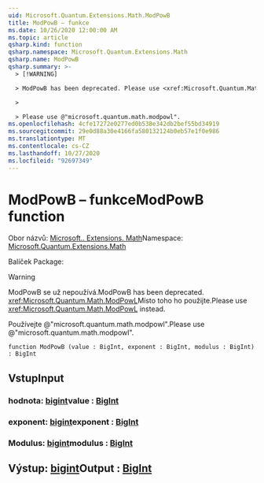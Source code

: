 ```yaml
---
uid: Microsoft.Quantum.Extensions.Math.ModPowB
title: ModPowB – funkce
ms.date: 10/26/2020 12:00:00 AM
ms.topic: article
qsharp.kind: function
qsharp.namespace: Microsoft.Quantum.Extensions.Math
qsharp.name: ModPowB
qsharp.summary: >-
  > [!WARNING]

  > ModPowB has been deprecated. Please use <xref:Microsoft.Quantum.Math.ModPowL> instead.

  >

  > Please use @"microsoft.quantum.math.modpowl".
ms.openlocfilehash: 4cfe17272e0277ed0b538e342db2bef55bd34919
ms.sourcegitcommit: 29e0d88a30e4166fa580132124b0eb57e1f0e986
ms.translationtype: MT
ms.contentlocale: cs-CZ
ms.lasthandoff: 10/27/2020
ms.locfileid: "92697349"
---
```

# <a name="modpowb-function"></a><span data-ttu-id="d2a56-102">ModPowB – funkce</span><span class="sxs-lookup"><span data-stu-id="d2a56-102">ModPowB function</span></span>

<span data-ttu-id="d2a56-103">Obor názvů: [Microsoft.. Extensions. Math](xref:Microsoft.Quantum.Extensions.Math)</span><span class="sxs-lookup"><span data-stu-id="d2a56-103">Namespace: [Microsoft.Quantum.Extensions.Math](xref:Microsoft.Quantum.Extensions.Math)</span></span>

<span data-ttu-id="d2a56-104">Balíček [](https://nuget.org/packages/)</span><span class="sxs-lookup"><span data-stu-id="d2a56-104">Package: [](https://nuget.org/packages/)</span></span>


> [!WARNING]
> <span data-ttu-id="d2a56-105">ModPowB se už nepoužívá.</span><span class="sxs-lookup"><span data-stu-id="d2a56-105">ModPowB has been deprecated.</span></span> <span data-ttu-id="d2a56-106"><xref:Microsoft.Quantum.Math.ModPowL>Místo toho ho použijte.</span><span class="sxs-lookup"><span data-stu-id="d2a56-106">Please use <xref:Microsoft.Quantum.Math.ModPowL> instead.</span></span>
>
> <span data-ttu-id="d2a56-107">Používejte @"microsoft.quantum.math.modpowl".</span><span class="sxs-lookup"><span data-stu-id="d2a56-107">Please use @"microsoft.quantum.math.modpowl".</span></span>



```qsharp
function ModPowB (value : BigInt, exponent : BigInt, modulus : BigInt) : BigInt
```


## <a name="input"></a><span data-ttu-id="d2a56-108">Vstup</span><span class="sxs-lookup"><span data-stu-id="d2a56-108">Input</span></span>

### <a name="value--bigint"></a><span data-ttu-id="d2a56-109">hodnota: [bigint](xref:microsoft.quantum.lang-ref.bigint)</span><span class="sxs-lookup"><span data-stu-id="d2a56-109">value : [BigInt](xref:microsoft.quantum.lang-ref.bigint)</span></span>




### <a name="exponent--bigint"></a><span data-ttu-id="d2a56-110">exponent: [bigint](xref:microsoft.quantum.lang-ref.bigint)</span><span class="sxs-lookup"><span data-stu-id="d2a56-110">exponent : [BigInt](xref:microsoft.quantum.lang-ref.bigint)</span></span>




### <a name="modulus--bigint"></a><span data-ttu-id="d2a56-111">Modulus: [bigint](xref:microsoft.quantum.lang-ref.bigint)</span><span class="sxs-lookup"><span data-stu-id="d2a56-111">modulus : [BigInt](xref:microsoft.quantum.lang-ref.bigint)</span></span>





## <a name="output--bigint"></a><span data-ttu-id="d2a56-112">Výstup: [bigint](xref:microsoft.quantum.lang-ref.bigint)</span><span class="sxs-lookup"><span data-stu-id="d2a56-112">Output : [BigInt](xref:microsoft.quantum.lang-ref.bigint)</span></span>

